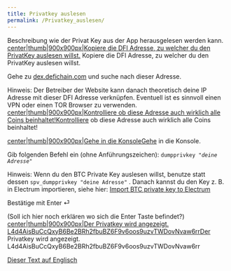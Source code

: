 ```yaml
---
title: Privatkey auslesen
permalink: /Privatkey_auslesen/
---
```


Beschreibung wie der Privat Key aus der App herausgelesen werden kann.
[center\|thumb\|900x900px\|Kopiere die DFI Adresse, zu welcher du den
PrivatKey auslesen
willst.](/File:Bildschirmfoto_2021-03-13_um_23.39.18.png "wikilink")
Kopiere die DFI Adresse, zu welcher du den PrivatKey auslesen willst.

Gehe zu [dex.defichain.com](https://dex.defichain.com/) und suche nach
dieser Adresse.

Hinweis: Der Betreiber der Website kann danach theoretisch deine IP
Adresse mit dieser DFI Adresse verknüpfen. Eventuell ist es sinnvoll
einen VPN oder einen TOR Browser zu verwenden.
[center\|thumb\|900x900px\|Kontrolliere ob diese Adresse auch wirklich
alle Coins
beinhaltet!Kontrolliere](/File:Bildschirmfoto_2021-03-13_um_23.40.59.png "wikilink")
ob diese Adresse auch wirklich alle Coins beinhaltet!

[center\|thumb\|900x900px\|Gehe in die
KonsoleGehe](/File:Bildschirmfoto_2021-03-13_um_23.49.001.png "wikilink")
in die Konsole.

Gib folgenden Befehl ein (ohne Anführungszeichen):
`dumpprivkey `*`"deine Adresse"`*

Hinweis: Wenn du den BTC Private Key auslesen willst, benutze statt
dessen `spv_dumpprivkey "deine Adresse"` . Danach kannst du den Key z.
B. in Electrum importieren, siehe hier: [Import BTC private key to
Electrum](/Import_BTC_private_key_to_Electrum "wikilink")

Bestätige mit Enter ⏎

(Soll ich hier noch erklären wo sich die Enter Taste befindet?)
[center\|thumb\|900x900px\|Der Privatkey wird angezeigt.
L4d4AisBuCcQxyB6Be2BRh2fbuBZ6F9v6oos9uzvTWDovNvaw6rrDer](/File:Bildschirmfoto_2021-03-13_um_23.56.36.png "wikilink")
Privatkey wird angezeigt.
L4d4AisBuCcQxyB6Be2BRh2fbuBZ6F9v6oos9uzvTWDovNvaw6rr

[Dieser Text auf Englisch](/Private_key_read_out_of_the_app "wikilink")